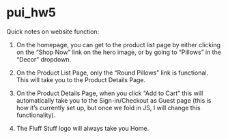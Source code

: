 # pui_hw5

Quick notes on website function:

1. On the homepage, you can get to the product list page by either clicking on the “Shop Now” link 
on the hero image, or by going to “Pillows” in the “Decor” dropdown.

2. On the Product List Page, only the “Round Pillows” link is functional. 
This will take you to the Product Details Page.

3. On the Product Details Page, when you click “Add to Cart” this will automatically 
take you to the Sign-in/Checkout as Guest page (this is how it’s currently set up, but 
once we fold in JS, I will change this functionality).

4. The Fluff Stuff logo will always take you Home.

